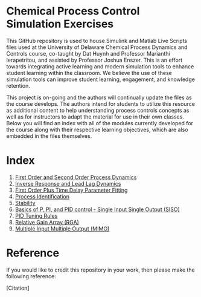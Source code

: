 # Chemical Process Control Simulation Exercises

This GitHub repository is used to house Simulink and Matlab Live Scripts files used at the University of Delaware Chemical Process Dynamics and Controls course, co-taught by Dat Huynh and Professor Marianthi Ierapetritou, and assisted by Professor Joshua Enszer. This is an effort towards integrating active learning and modern simulation tools to enhance student learning within the classroom. We believe the use of these simulation tools can improve student learning, engagement, and knowledge retention. 

This project is on-going and the authors will continually update the files as the course develops. The authors intend for students to utilize this resource as additional content to help understanding process controls concepts as well as for instructors to adapt the material for use in their own classes. Below you will find an index with all of the modules currently developed for the course along with their respective learning objectives, which are also embedded in the files themselves. 

# Index

1. [First Order and Second Order Process Dynamics](1.First_Second_Order_Process_Dynamics)
2. [Inverse Response and Lead Lag Dynamics](2.Inverse_Response_Lead_Lag)
3. [First Order Plus Time Delay Parameter Fitting](3.FOPTD)
4. [Process Identification](4.Process_Identification)
5. [Stability](5.Stability)
6. [Basics of P, PI, and PID control - Single Input Single Output (SISO)](6.SISO)
7. [PID Tuning Rules](7.PID)
8. [Relative Gain Array (RGA)](8.RGA)
9. [Multiple Input Multiple Output (MIMO)](9.MIMO) 

# Reference

If you would like to credit this repository in your work, then please make the following reference: 

[Citation]
